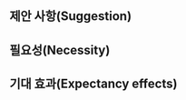 ## 제안 사항(Suggestion)
<!-- Required -->


## 필요성(Necessity)
<!-- Required -->


## 기대 효과(Expectancy effects)
<!-- Required -->

